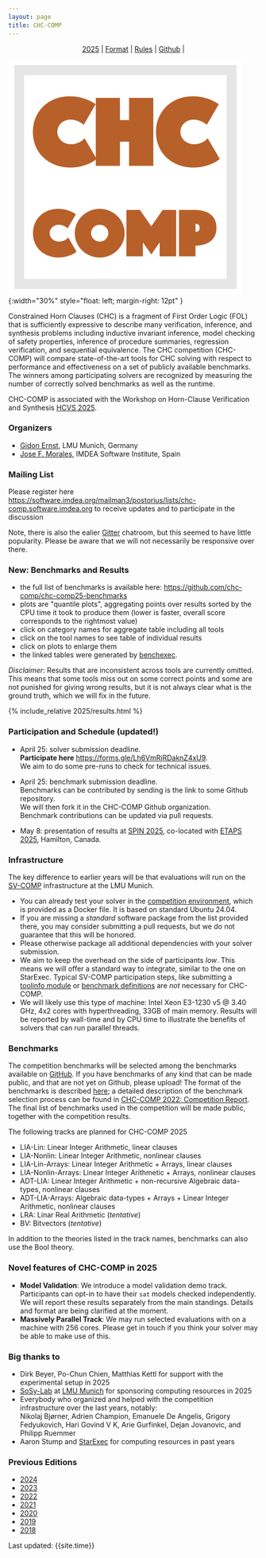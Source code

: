 ```yaml
---
layout: page
title: CHC-COMP
---
```

<div style="text-align: center; ">
  <p style="padding-bottom: 0pt; padding-top: 0pt; " class="Heading_2">
    <a href="/">2025</a> |
    <a href="{% link format.md %}">Format</a> |
    <a href="{% link 2018/rules.md %}">Rules</a> |
    <!-- <a href="https://tacas.info/toolympics2023.php">TOOLympics</a> | -->
    <a href="https://github.com/chc-comp">Github</a> |
    <!-- <a href="https://gitter.im/chc-comp/Lobby">Gitter</a> -->
  </p>
</div>

![CHC-COMP](/logo.png){:width="30%" style="float: left; margin-right: 12pt" }

Constrained Horn Clauses (CHC) is a fragment of First
Order Logic (FOL) that is sufficiently expressive to
describe many verification, inference, and synthesis
problems including inductive invariant inference, model
checking of safety properties, inference of procedure
summaries, regression verification, and sequential
equivalence. The CHC competition (CHC-COMP) will compare
state-of-the-art tools for CHC solving with respect to
performance and effectiveness on a set of publicly
available benchmarks. The winners among participating
solvers are recognized by measuring the number of
correctly solved benchmarks as well as the runtime.

CHC-COMP is associated with the Workshop on Horn-Clause Verification and Synthesis 
[HCVS 2025](https://www.sci.unich.it/hcvs25/).

<div style="clear: both" />

### Organizers

- [Gidon Ernst](https://www.sosy-lab.org/people/ernst/), LMU Munich, Germany
- [Jose F. Morales](https://jfmc.github.io/), IMDEA Software Institute, Spain

### Mailing List

Please register here <https://software.imdea.org/mailman3/postorius/lists/chc-comp.software.imdea.org> to receive updates and to participate in the discussion

Note, there is also the ealier [Gitter](https://gitter.im/chc-comp/Lobby) chatroom, but this seemed to have little popularity.
Please be aware that we will not necessarily be responsive over there.

### New: Benchmarks and Results 

<style>
    table { border-collapse: collapse; }
    td,th {  padding: 2pt 4pt; text-align: right;}
    tr td:nth-child(1) { text-align: left; }
    tr.entry:nth-child(odd) { background-color: #EEEEEE; }
    
    .results {
        border-top: 1px solid black;
        border-bottom: 1px solid black;
    }

    h4 { margin-bottom: 2px; }
</style>

- the full list of benchmarks is available here: <https://github.com/chc-comp/chc-comp25-benchmarks>
- plots are "quantile plots", aggregating points over results sorted by the CPU time it took to produce them (lower is faster, overall score corresponds to the rightmost value)
- click on category names for aggregate table including all tools
- click on the tool names to see table of individual results
- click on plots to enlarge them
- the linked tables were generated by [benchexec](https://github.com/sosy-lab/benchexec).

*Disclaimer*:
Results that are inconsistent across tools are currently omitted.
This means that some tools miss out on some correct points and some are not punished for giving wrong results,
but it is not always clear what is the ground truth, which we will fix in the future.

{% include_relative 2025/results.html %}

### Participation and Schedule (updated!)

- April 25: solver submission deadline.  
  **Participate here** <https://forms.gle/Lh6VmRjRDaknZ4xU9>.  
  We aim to do some pre-runs to check for technical issues.

- April 25: benchmark submission deadline.  
  Benchmarks can be contributed by sending is the link to some Github repository.  
  We will then fork it in the CHC-COMP Github organization.  
  Benchmark contributions can be updated via pull requests.  

- May 8: presentation of results at [SPIN 2025](https://spin-web.github.io/SPIN2025/), co-located with [ETAPS 2025](https://etaps.org/2025/), Hamilton, Canada.

### Infrastructure

The key difference to earlier years will be that evaluations will run on the [SV-COMP](https://sv-comp.sosy-lab.org/) infrastructure at the LMU Munich.
- You can already test your solver in the [competition environment](https://gitlab.com/sosy-lab/benchmarking/competition-scripts/-/blob/main/test/Dockerfile.user.2025?ref_type=heads),
  which is provided as a Docker file. It is based on standard Ubuntu 24.04.
- If you are missing a *standard* software package from the list provided there, you may consider submitting a pull requests, but we do not guarantee that this will be honored.
- Please otherwise package all additional dependencies with your solver submission.
- We aim to keep the overhead on the side of participants *low*. This means we will offer a standard way to integrate, similar to the one on StarExec.
  Typical SV-COMP participation steps, like submitting a [toolinfo module](https://github.com/sosy-lab/benchexec/blob/main/doc/tool-integration.md)
  or [benchmark definitions](https://gitlab.com/sosy-lab/sv-comp/bench-defs) are *not* necessary for CHC-COMP.
- We will likely use this type of machine: Intel Xeon E3-1230 v5 @ 3.40 GHz, 4x2 cores with hyperthreading, 33GB of main memory.
  Results will be reported by wall-time and by CPU time to illustrate the benefits of solvers that can run parallel threads.

### Benchmarks

The competition benchmarks will be selected among the
benchmarks available on [GitHub](https://github.com/chc-comp).
If you have benchmarks of any kind that can be made public, and that are not
yet on Github, please upload!
The format of the benchmarks is described [here](./format.md);
a detailed description of the benchmark selection process can be found in
[CHC-COMP 2022: Competition Report](https://dx.doi.org/10.4204/EPTCS.373.5).
The final list of benchmarks used in the competition will be made
public, together with the competition results.

The following tracks are planned for CHC-COMP 2025

- LIA-Lin: Linear Integer Arithmetic, linear clauses
- LIA-Nonlin: Linear Integer Arithmetic, nonlinear clauses
- LIA-Lin-Arrays: Linear Integer Arithmetic + Arrays, linear clauses
- LIA-Nonlin-Arrays: Linear Integer Arithmetic + Arrays, nonlinear clauses
- ADT-LIA: Linear Integer Arithmetic + non-recursive Algebraic data-types, nonlinear clauses
- ADT-LIA-Arrays: Algebraic data-types + Arrays + Linear Integer Arithmetic, nonlinear clauses
- LRA: Linar Real Arithmetic (*tentative*)
- BV: Bitvectors (*tentative*)

In addition to the theories listed in the track names, benchmarks can also use the Bool theory.


### Novel features of CHC-COMP in 2025

- **Model Validation**: We introduce a model validation demo track. Participants can opt-in to have their `sat` models checked independently.
  We will report these results separately from the main standings. Details and format are being clarified at the moment.
- **Massively Parallel Track**: We may run selected evaluations with on a machine with 256 cores. Please get in touch if you think your solver may be able to make use of this.

### Big thanks to

- Dirk Beyer, Po-Chun Chien, Matthias Kettl
  for support with the experimental setup in 2025
- [SoSy-Lab](https://www.sosy-lab.org/) at [LMU Munich](https://www.lmu.de/en/) for sponsoring computing resources in 2025
- Everybody who organized and helped with the competition infrastructure over the last years, notably:  
      Nikolaj Bjørner,
      Adrien Champion,
      Emanuele De Angelis,
      Grigory Fedyukovich,
      Hari Govind V K,
      Arie Gurfinkel,
      Dejan Jovanovic, and
      Philipp Ruemmer
- Aaron Stump and [StarExec](https://www.starexec.org) for computing resources in past years

### Previous Editions

- [2024](/2024/)
- [2023](/2023/)
- [2022](/2022/)
- [2021](/2021/)
- [2020](/2020/)
- [2019](/2019/)
- [2018](/2018/)

Last updated: {{site.time}}
